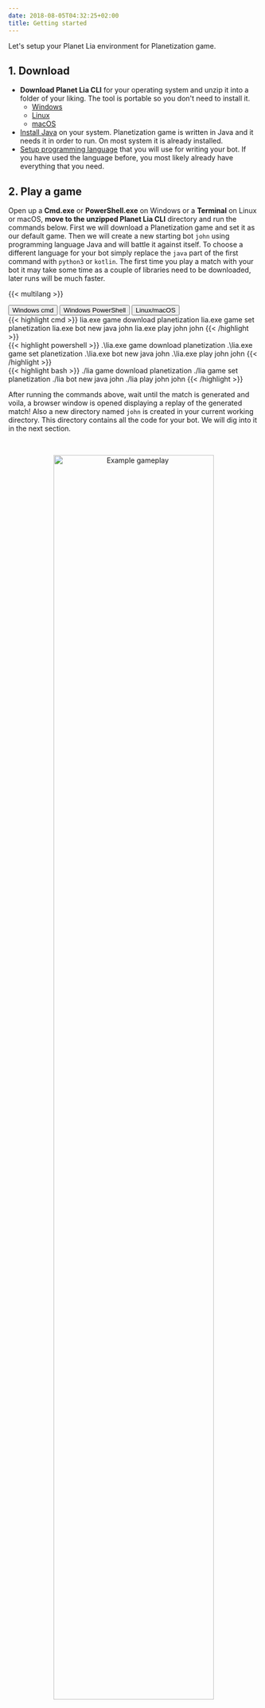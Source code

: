```yaml
---
date: 2018-08-05T04:32:25+02:00
title: Getting started
---
```


Let's setup your Planet Lia environment for Planetization game.

## 1. Download

* **Download Planet Lia CLI** for your operating system and unzip it into a folder of your liking. The tool is portable so you don't need to install it.
    * <a href="https://files.production.cloud.planetlia.com/games/planetization/1.0/windows/planet-lia.zip" target="_blank">Windows <i class="fas fa-download"></i></a>
    * <a href="https://files.production.cloud.planetlia.com/games/planetization/1.0/linux/planet-lia.zip">Linux <i class="fas fa-download"></i></a>
    * <a href="https://files.production.cloud.planetlia.com/games/planetization/1.0/macos/planet-lia.zip" target="_blank">macOS <i class="fas fa-download"></i></a>
* <a href="https://java.com/en/" target="_blank">Install Java</a> on your system. Planetization game is written in Java and it needs it in order to run. On most system it is already installed.
* <a href="/setup-programming-language/" target="_blank">Setup programming language</a> that you will use for writing your bot. 
If you have used the language before, you most likely already have everything that you need.

## 2. Play a game

Open up a **Cmd.exe** or **PowerShell.exe** on Windows or a **Terminal** on Linux or macOS, **move to the unzipped Planet Lia CLI** directory and run the commands below. 
First we will download a Planetization game and set it as our default game.
Then we will create a new starting bot `john` using programming language Java and will battle it against itself. 
To choose a different language for your bot simply replace the ```java``` part of the first command with ```python3``` or ```kotlin```.
The first time you play a match with your bot it may take some time as a couple of libraries need to be downloaded, later runs will be much faster.

{{< multilang >}}

<div class="tab">
    <button class="tablinks tc1 active" onclick="changeLanguage(event, 'Cmd', 'tc1', 'cc1')">Windows cmd</button>
    <button class="tablinks tc1" onclick="changeLanguage(event, 'PowerShell', 'tc1', 'cc1')">Windows PowerShell</button>
    <button class="tablinks tc1" onclick="changeLanguage(event, 'Terminal', 'tc1', 'cc1')">Linux/macOS</button>
</div>

<div id="Cmd" class="tabcontent cc1" style="display: block;">
{{< highlight cmd >}}
lia.exe game download planetization
lia.exe game set planetization
lia.exe bot new java john
lia.exe play john john
{{< /highlight >}}
</div>

<div id="PowerShell" class="tabcontent cc1">
{{< highlight powershell >}}
.\lia.exe game download planetization
.\lia.exe game set planetization
.\lia.exe bot new java john
.\lia.exe play john john
{{< /highlight >}}
</div>

<div id="Terminal" class="tabcontent cc1">
{{< highlight bash >}}
./lia game download planetization
./lia game set planetization
./lia bot new java john
./lia play john john
{{< /highlight >}}
</div>

<!-- ##### *Commands:* [*bot*](/lia-cli/#bot), [*play*](/lia-cli/#play) -->

After running the commands above, wait until the match is generated and voila, a browser window is opened displaying a replay of the generated match! 
Also a new directory named `john` is created in your current working directory. 
This directory contains all the code for your bot. We will dig into it in the next section.

<br/><div style="text-align:center"><img src="/static/docs/images/game-example.png" alt="Example gameplay" width="80%"/></div>

**Pro tip**: To speed up match generation, use `--skip-build` flag with `play` command. 
This will avoid building both bots before a match and it can be used when you will want to generate many matches one after another.

## 3. Understand your bot

With your favorite text editor open up your bot's main file. If you have created `Java` bot then open up `john/src/MyBot.java`, if `Python3` then `john/my_bot.py` and if `Kotlin` then `john/src/MyBot.kt`. 
You can also open the whole bot directory (eg. `john`) in an IDE. Check <a href="/examples/using-ide/">Using an IDE</a> example to learn more.

Starting bot implementation is very simple. Its now your goal to improve it.

**Read through the code to see how it works! If you need help, check out our <a href="/api">API</a>.**

Note that during the development you can structure your bot directory as you like, as long as the `MyBot` file acts as your "main" file.
This means that you can create additional files which you then import into `MyBot`.

 To delete a bot, simply delete it's directory, in our case the directory named `john`.

## 4. Debug your bot

A more detail guide on how to debug your bot using a step debugger integrated into your favourite IDE, is available [here](/examples/debugging-your-code).

Now we will only note that if you use `-d` flag with `play` command (eg. `lia.exe play -d john john`), you can **get a very useful debug view** while the match is generating, as shown below. 
It will let you to pause the match generation, step through it, view details of game entities, API calls and more. 

<br/><div style="text-align:center"><img src="/static/docs/images/debug-viewer.png" alt="Debug viewer" width="80%"/></div>


## Next up

Check out the game rules.

Next: **[Game rules](/game-rules)**

----

### Related:

* [Game rules](/game-rules)
* [API reference](/api/)
